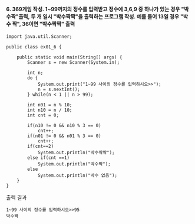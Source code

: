#### 6. 369게임 작성. 1~99까지의 정수를 입력받고 정수에 3,6,9 중 하나가 있는 경우 "박수짝"출력, 두 개 일시 "박수짝짝"을 출력하는 프로그램 작성. 예를 들어 13일 경우 "박수 짝", 36이면 "박수짝짝" 출력

```
import java.util.Scanner;

public class ex01_6 {

	public static void main(String[] args) {
		Scanner s = new Scanner(System.in);
		
		int n;
		do {
			System.out.print("1~99 사이의 정수를 입력하시오>>");
			n = s.nextInt();
		} while(n < 1 || n > 99);
		
		int n01 = n % 10;
		int n10 = n / 10;
		int cnt = 0;

		if(n10 != 0 && n10 % 3 == 0)
			cnt++;
		if(n01 != 0 && n01 % 3 == 0)
			cnt++;
		if(cnt==2)
			System.out.println("박수짝짝");
		else if(cnt ==1)
			System.out.println("박수짝");
		else
			System.out.println("박수 없음");
	}
}
```
출력 결과
```
1~99 사이의 정수를 입력하시오>>95
박수짝
```
